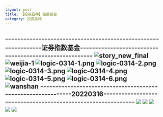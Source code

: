 ```yaml
---
layout: post
title: 【投资品种】指数基金
category: 投资品种
---
```

---------------------------------------------------------------证券指数基金-------------------------------------------------------
![story_new_final](http://r8s97vm6g.hd-bkt.clouddn.com/img/story_new_final.png)
![weijia-1](http://r8s97vm6g.hd-bkt.clouddn.com/img/weijia-1.jpg)
![logic-0314-1.png](http://r8s97vm6g.hd-bkt.clouddn.com/img/logic-0314-1.png)
![logic-0314-2.png](http://r8s97vm6g.hd-bkt.clouddn.com/img/logic-0314-2.png)
![logic-0314-3.png](http://r8s97vm6g.hd-bkt.clouddn.com/img/logic-0314-3.png)
![logic-0314-4.png](http://r8s97vm6g.hd-bkt.clouddn.com/img/logic-0314-4.png)
![logic-0314-5.png](http://r8s97vm6g.hd-bkt.clouddn.com/img/logic-0314-5.png)
![logic-0314-6.png](http://r8s97vm6g.hd-bkt.clouddn.com/img/logic-0314-6.png)
![wanshan](http://r8s97vm6g.hd-bkt.clouddn.com/img/wanshan.png)
-------------------------------------------------------------20220316-------------------------------------------------------------
![](http://r8s97vm6g.hd-bkt.clouddn.com/img/factors-0316-6.png)
![](http://r8s97vm6g.hd-bkt.clouddn.com/img/factors-0316-7.PNG)
![](http://r8s97vm6g.hd-bkt.clouddn.com/img/factors-0316-8.PNG)
![](http://r8s97vm6g.hd-bkt.clouddn.com/img/etf-0316-1.png)
![](http://r8s97vm6g.hd-bkt.clouddn.com/img/etf-0316-2.png)
----------------------------------------------------------------------------------------------------------------------------------
